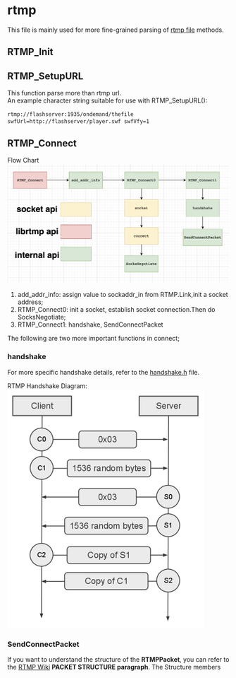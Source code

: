 # rtmp
This file is mainly used for more fine-grained parsing of [rtmp file](../src/rtmpdump/librtmp/rtmp.c) methods.

## RTMP_Init

## RTMP_SetupURL
This function parse more than rtmp url. \
An example character string suitable for use with RTMP_SetupURL():
```
rtmp://flashserver:1935/ondemand/thefile swfUrl=http://flashserver/player.swf swfVfy=1
```

## RTMP_Connect
Flow Chart![](../files/RTMP_Connect.png)
1. add_addr_info: assign value to sockaddr_in from RTMP.Link,init a socket address;
2. RTMP_Connect0: init a socket, establish socket connection.Then do SocksNegotiate;
3. RTMP_Connect1: handshake, SendConnectPacket

The following are two more important functions in connect;

### handshake
For more specific handshake details, refer to the [handshake.h](../src/rtmpdump/librtmp/handshake.h) file.

RTMP Handshake Diagram:
![](../files/handshake.png)

### SendConnectPacket
If you want to understand the structure of the **RTMPPacket**, you can refer to the [RTMP Wiki](https://en.wikipedia.org/wiki/Real-Time_Messaging_Protocol#Connect) **PACKET STRUCTURE paragraph**. 
The Structure members 